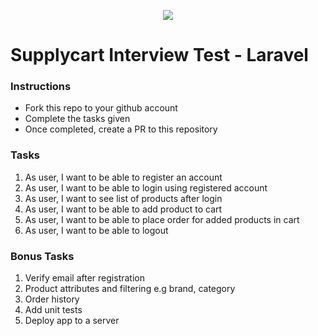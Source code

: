 <p align="center">
    <img align="center" src="https://supplycart.my/wp-content/uploads/2019/09/sc_logo_tm.png">
</p>

# Supplycart Interview Test - Laravel


### Instructions

- Fork this repo to your github account
- Complete the tasks given
- Once completed, create a PR to this repository

### Tasks

1. As user, I want to be able to register an account
2. As user, I want to be able to login using registered account
3. As user, I want to see list of products after login
4. As user, I want to be able to add product to cart
5. As user, I want to be able to place order for added products in cart
6. As user, I want to be able to logout

### Bonus Tasks

1. Verify email after registration
2. Product attributes and filtering e.g brand, category
3. Order history
4. Add unit tests
5. Deploy app to a server
